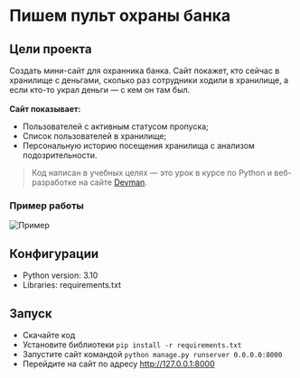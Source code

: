# Пишем пульт охраны банка

## Цели проекта

Создать мини-сайт для охранника банка. Сайт покажет, кто сейчас в хранилище с деньгами, сколько раз сотрудники ходили в хранилище, а если кто-то украл деньги — с кем он там был.<br><br>
<b>Сайт показывает:</b>
* Пользователей с активным статусом пропуска;
* Список пользователей в хранилище;
* Персональную историю посещения хранилища с анализом подозрительности.

> Код написан в учебных целях — это урок в курсе по Python и веб-разработке на сайте [Devman](https://dvmn.org).

### Пример работы

![Пример](https://github.com/etokosmo/django-orm-watching-storage/blob/main/github/Store.gif)

## Конфигурации

* Python version: 3.10
* Libraries: requirements.txt

## Запуск

- Скачайте код
- Установите библиотеки `pip install -r requirements.txt`
- Запустите сайт командой `python manage.py runserver 0.0.0.0:8000`
- Перейдите на сайт по адресу http://127.0.0.1:8000
